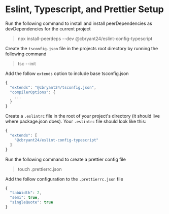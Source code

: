 # Eslint, Typescript, and Prettier Setup

Run the following command to install and install peerDependencies as devDependencies for the current project

> npx install-peerdeps --dev @cbryant24/eslint-config-typescript

Create the `tsconfig.json` file in the projects root directory by  running the following command

> tsc --init

Add the follow `extends` option to include base tsconfig.json

```javascript
{
  "extends": "@cbryant24/tsconfig.json",
  "compilerOptions": {
    ...
  }
}
```

Create a `.eslintrc` file in the root of your project's directory (it should live where package.json does). Your `.eslintrc` file should look like this:

```javascript
{
  "extends": [
    "@cbryant24/eslint-config-typescript"
  ]
}
```

Run the following command to create a prettier config file

> touch .prettierrc.json

Add the follow configuration to the `.prettierrc.json` file

```javascript
{
  "tabWidth": 2,
  "semi": true,
  "singleQuote": true
}
```
